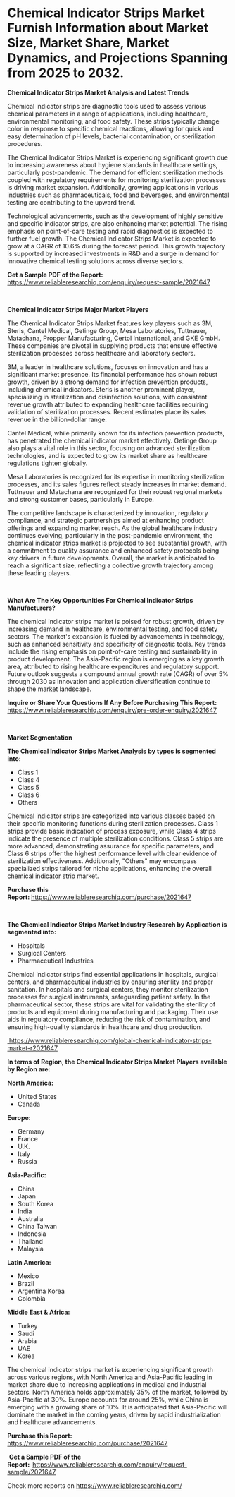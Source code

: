 <p><h1>Chemical Indicator Strips Market Furnish Information about Market Size, Market Share, Market Dynamics, and Projections Spanning from 2025 to 2032.</h1></p><p><strong>Chemical Indicator Strips Market Analysis and Latest Trends</strong></p>
<p><p>Chemical indicator strips are diagnostic tools used to assess various chemical parameters in a range of applications, including healthcare, environmental monitoring, and food safety. These strips typically change color in response to specific chemical reactions, allowing for quick and easy determination of pH levels, bacterial contamination, or sterilization procedures.</p><p>The Chemical Indicator Strips Market is experiencing significant growth due to increasing awareness about hygiene standards in healthcare settings, particularly post-pandemic. The demand for efficient sterilization methods coupled with regulatory requirements for monitoring sterilization processes is driving market expansion. Additionally, growing applications in various industries such as pharmaceuticals, food and beverages, and environmental testing are contributing to the upward trend.</p><p>Technological advancements, such as the development of highly sensitive and specific indicator strips, are also enhancing market potential. The rising emphasis on point-of-care testing and rapid diagnostics is expected to further fuel growth. The Chemical Indicator Strips Market is expected to grow at a CAGR of 10.6% during the forecast period. This growth trajectory is supported by increased investments in R&D and a surge in demand for innovative chemical testing solutions across diverse sectors.</p></p>
<p><strong>Get a Sample PDF of the Report:&nbsp;</strong> <a href="https://www.reliableresearchiq.com/enquiry/request-sample/2021647?utm_campaign=2443&utm_medium=2&utm_source=Github&utm_content=ia&utm_term=04032025&utm_id=chemical-indicator-strips">https://www.reliableresearchiq.com/enquiry/request-sample/2021647</a></p>
<p>&nbsp;</p>
<p><strong>Chemical Indicator Strips Major Market Players</strong></p>
<p><p>The Chemical Indicator Strips Market features key players such as 3M, Steris, Cantel Medical, Getinge Group, Mesa Laboratories, Tuttnauer, Matachana, Propper Manufacturing, Certol International, and GKE GmbH. These companies are pivotal in supplying products that ensure effective sterilization processes across healthcare and laboratory sectors.</p><p>3M, a leader in healthcare solutions, focuses on innovation and has a significant market presence. Its financial performance has shown robust growth, driven by a strong demand for infection prevention products, including chemical indicators. Steris is another prominent player, specializing in sterilization and disinfection solutions, with consistent revenue growth attributed to expanding healthcare facilities requiring validation of sterilization processes. Recent estimates place its sales revenue in the billion-dollar range.</p><p>Cantel Medical, while primarily known for its infection prevention products, has penetrated the chemical indicator market effectively. Getinge Group also plays a vital role in this sector, focusing on advanced sterilization technologies, and is expected to grow its market share as healthcare regulations tighten globally.</p><p>Mesa Laboratories is recognized for its expertise in monitoring sterilization processes, and its sales figures reflect steady increases in market demand. Tuttnauer and Matachana are recognized for their robust regional markets and strong customer bases, particularly in Europe.</p><p>The competitive landscape is characterized by innovation, regulatory compliance, and strategic partnerships aimed at enhancing product offerings and expanding market reach. As the global healthcare industry continues evolving, particularly in the post-pandemic environment, the chemical indicator strips market is projected to see substantial growth, with a commitment to quality assurance and enhanced safety protocols being key drivers in future developments. Overall, the market is anticipated to reach a significant size, reflecting a collective growth trajectory among these leading players.</p></p>
<p>&nbsp;</p>
<p><strong>What Are The Key Opportunities For Chemical Indicator Strips Manufacturers?</strong></p>
<p><p>The chemical indicator strips market is poised for robust growth, driven by increasing demand in healthcare, environmental testing, and food safety sectors. The market's expansion is fueled by advancements in technology, such as enhanced sensitivity and specificity of diagnostic tools. Key trends include the rising emphasis on point-of-care testing and sustainability in product development. The Asia-Pacific region is emerging as a key growth area, attributed to rising healthcare expenditures and regulatory support. Future outlook suggests a compound annual growth rate (CAGR) of over 5% through 2030 as innovation and application diversification continue to shape the market landscape.</p></p>
<p><strong>Inquire or Share Your Questions If Any Before Purchasing This Report:</strong> <a href="https://www.reliableresearchiq.com/enquiry/pre-order-enquiry/2021647?utm_campaign=2443&utm_medium=2&utm_source=Github&utm_content=ia&utm_term=04032025&utm_id=chemical-indicator-strips">https://www.reliableresearchiq.com/enquiry/pre-order-enquiry/2021647</a></p>
<p>&nbsp;</p>
<p><strong>Market Segmentation</strong></p>
<p><strong>The Chemical Indicator Strips Market Analysis by types is segmented into:</strong></p>
<p><ul><li>Class 1</li><li>Class 4</li><li>Class 5</li><li>Class 6</li><li>Others</li></ul></p>
<p><p>Chemical indicator strips are categorized into various classes based on their specific monitoring functions during sterilization processes. Class 1 strips provide basic indication of process exposure, while Class 4 strips indicate the presence of multiple sterilization conditions. Class 5 strips are more advanced, demonstrating assurance for specific parameters, and Class 6 strips offer the highest performance level with clear evidence of sterilization effectiveness. Additionally, "Others" may encompass specialized strips tailored for niche applications, enhancing the overall chemical indicator strip market.</p></p>
<p><strong>Purchase this Report:&nbsp;</strong><a href="https://www.reliableresearchiq.com/purchase/2021647?utm_campaign=2443&utm_medium=2&utm_source=Github&utm_content=ia&utm_term=04032025&utm_id=chemical-indicator-strips">https://www.reliableresearchiq.com/purchase/2021647</a></p>
<p>&nbsp;</p>
<p><strong>The Chemical Indicator Strips Market Industry Research by Application is segmented into:</strong></p>
<p><ul><li>Hospitals</li><li>Surgical Centers</li><li>Pharmaceutical Industries</li></ul></p>
<p><p>Chemical indicator strips find essential applications in hospitals, surgical centers, and pharmaceutical industries by ensuring sterility and proper sanitation. In hospitals and surgical centers, they monitor sterilization processes for surgical instruments, safeguarding patient safety. In the pharmaceutical sector, these strips are vital for validating the sterility of products and equipment during manufacturing and packaging. Their use aids in regulatory compliance, reducing the risk of contamination, and ensuring high-quality standards in healthcare and drug production.</p></p>
<p><a href="https://www.reliableresearchiq.com/global-chemical-indicator-strips-market-r2021647?utm_campaign=2443&utm_medium=2&utm_source=Github&utm_content=ia&utm_term=04032025&utm_id=chemical-indicator-strips">&nbsp;https://www.reliableresearchiq.com/global-chemical-indicator-strips-market-r2021647</a></p>
<p><strong>In terms of Region, the Chemical Indicator Strips Market Players available by Region are:</strong></p>
<p>
    <p> <strong> North America: </strong>
        <ul>
            <li>United States</li>
            <li>Canada</li>
        </ul>
        </p> 
    <p> <strong> Europe: </strong>
        <ul>
            <li>Germany</li>
            <li>France</li>
            <li>U.K.</li>
            <li>Italy</li>
            <li>Russia</li>
        </ul>
        </p> 
    <p> <strong> Asia-Pacific: </strong>
        <ul>
            <li>China</li>
            <li>Japan</li>
            <li>South Korea</li>
            <li>India</li>
            <li>Australia</li>
            <li>China Taiwan</li>
            <li>Indonesia</li>
            <li>Thailand</li>
            <li>Malaysia</li>
        </ul>
        </p> 
    <p> <strong> Latin America: </strong>
        <ul>
            <li>Mexico</li>
            <li>Brazil</li>
            <li>Argentina Korea</li>
            <li>Colombia</li>
        </ul>
        </p> 
    <p> <strong> Middle East & Africa: </strong>
        <ul>
            <li>Turkey</li>
            <li>Saudi</li>
            <li>Arabia</li>
            <li>UAE</li>
            <li>Korea</li>
        </ul>
    </p>
    </p>
<p><p>The chemical indicator strips market is experiencing significant growth across various regions, with North America and Asia-Pacific leading in market share due to increasing applications in medical and industrial sectors. North America holds approximately 35% of the market, followed by Asia-Pacific at 30%. Europe accounts for around 25%, while China is emerging with a growing share of 10%. It is anticipated that Asia-Pacific will dominate the market in the coming years, driven by rapid industrialization and healthcare advancements.</p></p>
<p><strong>Purchase this Report: </strong><a href="https://www.reliableresearchiq.com/purchase/2021647?utm_campaign=2443&utm_medium=2&utm_source=Github&utm_content=ia&utm_term=04032025&utm_id=chemical-indicator-strips">https://www.reliableresearchiq.com/purchase/2021647</a></p>
<p>&nbsp;<strong>Get a Sample PDF of the Report:&nbsp;&nbsp;</strong><a href="https://www.reliableresearchiq.com/enquiry/request-sample/2021647?utm_campaign=2443&utm_medium=2&utm_source=Github&utm_content=ia&utm_term=04032025&utm_id=chemical-indicator-strips">https://www.reliableresearchiq.com/enquiry/request-sample/2021647</a></p>
<p><strong></strong></p>
<p>Check more reports on <a href="https://www.reliableresearchiq.com/?utm_campaign=2443&utm_medium=2&utm_source=Github&utm_content=ia&utm_term=04032025&utm_id=chemical-indicator-strips">https://www.reliableresearchiq.com/</a></p>